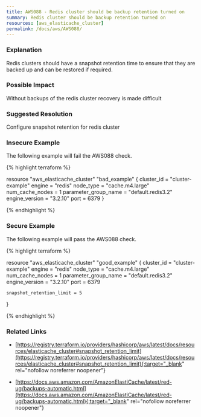 ```yaml
---
title: AWS088 - Redis cluster should be backup retention turned on
summary: Redis cluster should be backup retention turned on 
resources: [aws_elasticache_cluster] 
permalink: /docs/aws/AWS088/
---
```

### Explanation


Redis clusters should have a snapshot retention time to ensure that they are backed up and can be restored if required.


### Possible Impact
Without backups of the redis cluster recovery is made difficult

### Suggested Resolution
Configure snapshot retention for redis cluster


### Insecure Example

The following example will fail the AWS088 check.

{% highlight terraform %}

resource "aws_elasticache_cluster" "bad_example" {
	cluster_id           = "cluster-example"
	engine               = "redis"
	node_type            = "cache.m4.large"
	num_cache_nodes      = 1
	parameter_group_name = "default.redis3.2"
	engine_version       = "3.2.10"
	port                 = 6379
}

{% endhighlight %}



### Secure Example

The following example will pass the AWS088 check.

{% highlight terraform %}

resource "aws_elasticache_cluster" "good_example" {
	cluster_id           = "cluster-example"
	engine               = "redis"
	node_type            = "cache.m4.large"
	num_cache_nodes      = 1
	parameter_group_name = "default.redis3.2"
	engine_version       = "3.2.10"
	port                 = 6379

	snapshot_retention_limit = 5
}

{% endhighlight %}



### Related Links


- [https://registry.terraform.io/providers/hashicorp/aws/latest/docs/resources/elasticache_cluster#snapshot_retention_limit](https://registry.terraform.io/providers/hashicorp/aws/latest/docs/resources/elasticache_cluster#snapshot_retention_limit){:target="_blank" rel="nofollow noreferrer noopener"}

- [https://docs.aws.amazon.com/AmazonElastiCache/latest/red-ug/backups-automatic.html](https://docs.aws.amazon.com/AmazonElastiCache/latest/red-ug/backups-automatic.html){:target="_blank" rel="nofollow noreferrer noopener"}


